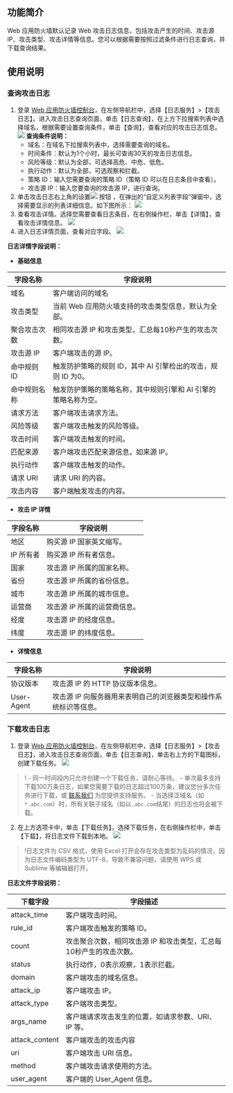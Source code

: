## 功能简介
Web 应用防火墙默认记录 Web 攻击日志信息，包括攻击产生的时间、攻击源 IP、攻击类型、攻击详情等信息。您可以根据需要按照过滤条件进行日志查询，并下载查询结果。
## 使用说明
### 查询攻击日志
1. 登录 [Web 应用防火墙控制台](https://console.cloud.tencent.com/guanjia/tea-overview)，在左侧导航栏中，选择【日志服务】>【攻击日志】。进入攻击日志查询页面，单击【日志查询】，在上方下拉搜索列表中选择域名，根据需要设置查询条件，单击【查询】，查看对应的攻击日志信息。
![](https://main.qcloudimg.com/raw/8ef3b0ceee95a175651ace696788c9c4.png)
**查询条件说明：**
	- 域名：在域名下拉搜索列表中，选择需要查询的域名。
	- 时间条件：默认为1个小时，最长可查询30天的攻击日志信息。
	- 风险等级：默认为全部，可选择高危、中危、低危。
	- 执行动作：默认为全部，可选观察和拦截。
	- 策略 ID：输入您需要查询的策略 ID（策略 ID 可以在日志条目中查看）。
	- 攻击源 IP：输入您要查询的攻击源 IP，进行查询。
2. 单击攻击日志右上角的设置<img src="https://main.qcloudimg.com/raw/81e64100ad0ed8422617c10b08fee09f.png" style="margin:0;">  按钮 ，在弹出的“自定义列表字段”弹窗中，选择需要显示的列表详细信息。如下图所示：
![](https://main.qcloudimg.com/raw/6d1969ec9eaeebba0831198edb183f22.png)
3. 查看攻击详情。选择您需要查看日志条目，在右侧操作栏，单击【详情】，查看攻击详情信息。
![](https://main.qcloudimg.com/raw/89c970ba6fc475edac444f91a98afab2.png)
4. 进入日志详情页面，查看对应字段。
![](https://main.qcloudimg.com/raw/43e4b4e90abb169595ceb809153c1cf3.png)
	
**日志详情字段说明：**
- **基础信息**

| 字段名称 | 字段说明 | 
|---------|---------|
|域名|	客户端访问的域名|
|攻击类型	|当前 Web 应用防火墙支持的攻击类型信息，默认为全部。|
|聚合攻击次数|	相同攻击源 IP 和攻击类型，汇总每10秒产生的攻击次数。|
|攻击源 IP|	客户端攻击的源 IP。|
|命中规则 ID|触发防护策略的规则 ID，其中 AI 引擎检出的攻击，规则 ID 为0。|
|命中规则名称	|触发防护策略的策略名称，其中规则引擎和 AI 引擎的策略名称为空。|
|请求方法|	客户端攻击请求方法。|
|风险等级|	客户端攻击触发的风险等级。|
|攻击时间	|客户端攻击触发的时间。|
|匹配来源|	客户端攻击匹配来源信息，如来源 IP。|
|执行动作|	客户端攻击触发的动作。|
|请求 URI|	请求 URI 的内容。|
|攻击内容	|客户端触发攻击的内容。|

- **攻击 IP 详情**

| 字段名称 | 字段说明 | 
|---------|---------|
|地区|	购买源 IP 国家英文缩写。|
|IP 所有者	|购买源 IP 所有者信息。|
|国家|	攻击源 IP 所属的国家名称。|
|省份	|攻击源 IP 所属的省份信息。|
|城市|	攻击源 IP 所属的城市信息。|
|运营商|	攻击源 IP 所属的运营商信息。|
|经度	|攻击源 IP 的经度信息。|
|纬度|	攻击源 IP 的纬度信息。|

- **详情信息**

| 字段名称 | 字段说明 |
|---------|---------|
| 协议版本 | 攻击源 IP 的 HTTP 协议版本信息。 | 
|User-Agent|攻击源 IP 向服务器用来表明自己的浏览器类型和操作系统标识等信息。|

### 下载攻击日志
1. 登录 [Web 应用防火墙控制台](https://console.cloud.tencent.com/guanjia/waf/attack)，在左侧导航栏中，选择【日志服务】>【攻击日志】，进入攻击日志查询页面，单击【日志查询】，单击右上方的下载图标，创建下载任务。
![](https://main.qcloudimg.com/raw/18e71dd21ef109aa43abf009d6342777.png)
>!
	- 同一时间段内只允许创建一个下载任务，请耐心等待。
	- 单次最多支持下载100万条日志，如果您需要下载的日志超过100万条，建议您分多次任务进行下载，或 [联系我们](https://cloud.tencent.com/act/event/connect-service) 为您提供支持服务。
	- 当选择泛域名（如`*.abc.com`）时，所有关联子域名（如以`.abc.com`结尾）的日志也将会被下载。

2. 在上方选项卡中，单击【下载任务】，选择下载任务，在右侧操作栏中，单击【下载】，将日志文件下载到本地。
![](https://main.qcloudimg.com/raw/b8051dbcf8f6da4141c647586dc15da8.png)
>!日志文件为 CSV 格式，使用 Excel 打开会存在攻击类型为乱码的情况，因为日志文件编码类型为 UTF-8，导致不兼容问题，请使用 WPS 或 Sublime 等编辑器打开。
>
**日志文件字段说明：**

| 下载字段 |字段描述 | 
|---------|---------|
|attack_time|	客户端攻击时间。|
|rule_id	|客户端攻击触发的策略 ID。|
|count	|攻击聚合次数，相同攻击源 IP 和攻击类型，汇总每10秒产生的攻击次数。|
|status	|执行动作，0表示观察，1表示拦截。|
|domain	|客户端攻击的域名信息。|
|attack_ip	|客户端攻击 IP。|
|attack_type|	客户端攻击类型。|
|args_name	|客户端请求攻击发生的位置，如请求参数、URI、IP 等。|
|attack_content|	客户端攻击的攻击内容|。
|uri	|客户端攻击 URI 信息。|
|method	|客户端攻击请求使用的方法。|
|user_agent	|客户端的 User_Agent 信息。 |

